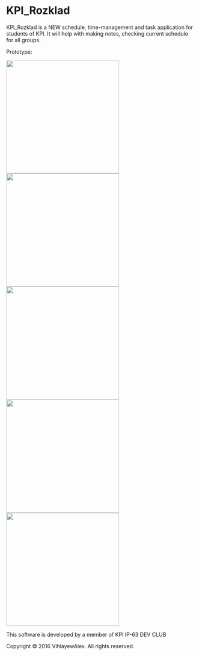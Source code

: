 # KPI_Rozklad
KPI_Rozklad is a NEW schedule, time-management and task application for students of KPI. It will help with making notes, checking current schedule for all groups. 

Prototype:

<img src="https://raw.githubusercontent.com/VihlayewAlex/KPI_Rozklad/master/readme_images/IMG_4733.PNG" width="300">

<img src="https://raw.githubusercontent.com/VihlayewAlex/KPI_Rozklad/master/readme_images/IMG_4720.PNG" width="300">

<img src="https://raw.githubusercontent.com/VihlayewAlex/KPI_Rozklad/master/readme_images/IMG_4718.PNG" width="300">

<img src="https://raw.githubusercontent.com/VihlayewAlex/KPI_Rozklad/master/readme_images/IMG_4714.PNG" width="300">

<img src="https://raw.githubusercontent.com/VihlayewAlex/KPI_Rozklad/master/readme_images/IMG_4716.PNG" width="300">


This software is developed by a member of KPI IP-63 DEV CLUB

Copyright © 2016 VihlayewAlex. All rights reserved.
